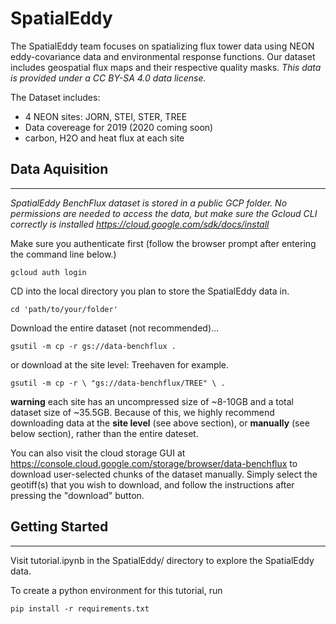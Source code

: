 # SpatialEddy
 The SpatialEddy team focuses on spatializing flux tower data using NEON eddy-covariance data and environmental response functions. Our dataset includes geospatial flux maps and their respective quality masks. *This data is provided under a CC BY-SA 4.0 data license.*

 The Dataset includes:
 - 4 NEON sites: JORN, STEI, STER, TREE
 - Data covereage for 2019 (2020 coming soon)
 - carbon, H2O and heat flux at each site 


 ## Data Aquisition
 ---
 *SpatialEddy BenchFlux dataset is stored in a public GCP folder. No permissions are needed to access the data, but make sure the Gcloud CLI correctly is installed https://cloud.google.com/sdk/docs/install*

 Make sure you authenticate first (follow the browser prompt after entering the command line below.)

`gcloud auth login`

CD into the local directory you plan to store the SpatialEddy data in.

`cd 'path/to/your/folder'`

Download the entire dataset (not recommended)...

`gsutil -m cp -r gs://data-benchflux .`

or download at the site level: Treehaven for example.


`gsutil -m cp -r \
  "gs://data-benchflux/TREE" \
  .`

**warning** each site has an uncompressed size of ~8-10GB and a total dataset size of ~35.5GB.
Because of this, we highly recommend downloading data at the **site level** (see above section), or **manually** (see below section), rather than the entire dateset.

You can also visit the cloud storage GUI at https://console.cloud.google.com/storage/browser/data-benchflux to download user-selected chunks of the dataset manually. Simply select the geotiff(s) that you wish to download, and follow the instructions after pressing the "download" button.


## Getting Started
---
Visit tutorial.ipynb in the SpatialEddy/ directory to explore the SpatialEddy data.

To create a python environment for this tutorial, run

`pip install -r requirements.txt`

